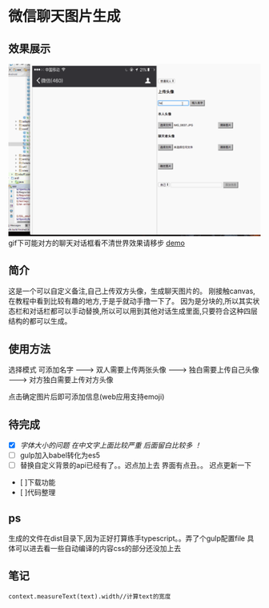 # 微信聊天图片生成

## 效果展示
![](./media/wechatRecord1.gif)
gif下可能对方的聊天对话框看不清世界效果请移步
[demo](https://sunshine168.github.io/createWechatRecord/dist/html/)
## 简介 
   这是一个可以自定义备注,自己上传双方头像，生成聊天图片的。
   刚接触canvas,在教程中看到比较有趣的地方,于是乎就动手撸一下了。
  因为是分块的,所以其实状态栏和对话栏都可以手动替换,所以可以用到其他对话生成里面,只要符合这种四层结构的都可以生成。 
  
   
## 使用方法

 选择模式
   可添加名字
    ———> 双人需要上传两张头像
    ———> 独白需要上传自己头像
    ———> 对方独白需要上传对方头像
    
 点击确定图片后即可添加信息(web应用支持emoji)
 
## 待完成

* [x] *字体大小的问题 在中文字上面比较严重 后面留白比较多 ！*
* [ ] gulp加入babel转化为es5
* [ ] 替换自定义背景的api已经有了。。迟点加上去
界面有点丑。。 迟点更新一下
* [ ]下载功能
* [ ]代码整理
 

## ps   
生成的文件在dist目录下,因为正好打算练手typescript。。弄了个gulp配置file
具体可以进去看一些自动编译的内容css的部分还没加上去

## 笔记

```
context.measureText(text).width//计算text的宽度
```




